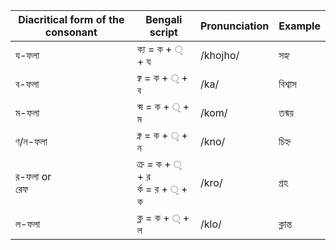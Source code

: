 | Diacritical form of the consonant | Bengali script                     | Pronunciation | Example |
|-----------------------------------|------------------------------------|---------------|---------|
| য-ফলা                             | ক্য = ক + ্ + য                    | /khojho/      | সহ্য    |
| ব-ফলা                             | ক্ব = ক + ্ + ব                    | /ka/          | বিশ্বাস |
| ম-ফলা                             | ক্ম = ক + ্ + ম                    | /kom/         | তন্ময়  |
| ণ/ন-ফলা                           | ক্ন = ক + ্ + ন                    | /kno/         | চিহ্ন   |
| র-ফলা or<br>রেফ                   | ক্র = ক + ্ + র<br>র্ক = র + ্ + ক | /kro/         | গ্রহ    |
| ল-ফলা                             | ক্ল = ক + ্ + ল                    | /klo/         | ক্লান্ত |
